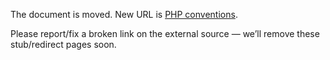 The document is moved.
New URL is [PHP conventions](../../../library/backend/IxDF-PHP-conventions.md).

Please report/fix a broken link on the external source — we’ll remove these stub/redirect pages soon.
